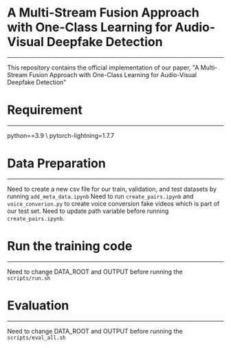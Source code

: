 # A Multi-Stream Fusion Approach with One-Class Learning for Audio-Visual Deepfake Detection
---
This repository contains the official implementation of our paper, "A Multi-Stream Fusion Approach with One-Class Learning for Audio-Visual Deepfake Detection"


# Requirement 
---
python==3.9 \\
pytorch-lightning=1.7.7

# Data Preparation
---
Need to create a new csv file for our train, validation, and test datasets by running `add_meta_data.ipynb`
Need to run `create_pairs.ipynb` and `voice_converion.py` to create voice conversion fake videos which is part of our test set.
Need to update path variable before running `create_pairs.ipynb`.

# Run the training code 
---
Need to change DATA_ROOT and OUTPUT before running the `scripts/run.sh`


# Evaluation 
--- 
Need to change DATA_ROOT and OUTPUT before running the `scripts/eval_all.sh`

